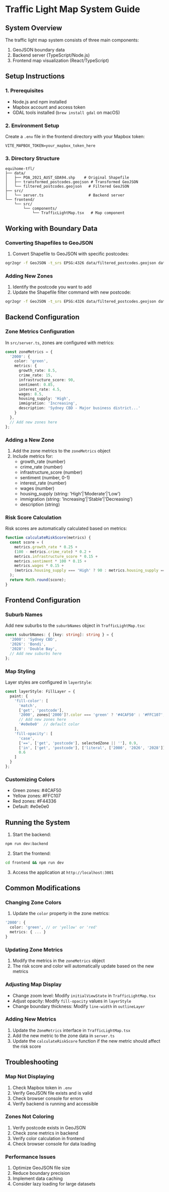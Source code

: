 # Traffic Light Map System Guide

## System Overview
The traffic light map system consists of three main components:
1. GeoJSON boundary data
2. Backend server (TypeScript/Node.js)
3. Frontend map visualization (React/TypeScript)

## Setup Instructions

### 1. Prerequisites
- Node.js and npm installed
- Mapbox account and access token
- GDAL tools installed (`brew install gdal` on macOS)

### 2. Environment Setup
Create a `.env` file in the frontend directory with your Mapbox token:
```
VITE_MAPBOX_TOKEN=your_mapbox_token_here
```

### 3. Directory Structure
```
equihome-tfl/
├── data/
│   ├── POA_2021_AUST_GDA94.shp    # Original Shapefile
│   ├── transformed_postcodes.geojson # Transformed GeoJSON
│   └── filtered_postcodes.geojson   # Filtered GeoJSON
├── src/
│   └── server.ts                    # Backend server
└── frontend/
    └── src/
        └── components/
            └── TrafficLightMap.tsx   # Map component
```

## Working with Boundary Data

### Converting Shapefiles to GeoJSON
1. Convert Shapefile to GeoJSON with specific postcodes:
```bash
ogr2ogr -f GeoJSON -t_srs EPSG:4326 data/filtered_postcodes.geojson data/POA_2021_AUST_GDA94.shp -where "POA_CODE21 IN ('2000', '2026', '2028')"
```

### Adding New Zones
1. Identify the postcode you want to add
2. Update the Shapefile filter command with new postcode:
```bash
ogr2ogr -f GeoJSON -t_srs EPSG:4326 data/filtered_postcodes.geojson data/POA_2021_AUST_GDA94.shp -where "POA_CODE21 IN ('2000', '2026', '2028', 'NEW_POSTCODE')"
```

## Backend Configuration

### Zone Metrics Configuration
In `src/server.ts`, zones are configured with metrics:

```typescript
const zoneMetrics = {
  '2000': {
    color: 'green',
    metrics: {
      growth_rate: 8.5,
      crime_rate: 15,
      infrastructure_score: 90,
      sentiment: 0.85,
      interest_rate: 4.5,
      wages: 8.5,
      housing_supply: 'High',
      immigration: 'Increasing',
      description: 'Sydney CBD - Major business district...'
    }
  },
  // Add new zones here
};
```

### Adding a New Zone
1. Add the zone metrics to the `zoneMetrics` object
2. Include metrics for:
   - growth_rate (number)
   - crime_rate (number)
   - infrastructure_score (number)
   - sentiment (number, 0-1)
   - interest_rate (number)
   - wages (number)
   - housing_supply (string: 'High'|'Moderate'|'Low')
   - immigration (string: 'Increasing'|'Stable'|'Decreasing')
   - description (string)

### Risk Score Calculation
Risk scores are automatically calculated based on metrics:
```typescript
function calculateRiskScore(metrics) {
  const score = (
    metrics.growth_rate * 0.25 +
    (100 - metrics.crime_rate) * 0.2 +
    metrics.infrastructure_score * 0.15 +
    metrics.sentiment * 100 * 0.15 +
    metrics.wages * 0.15 +
    (metrics.housing_supply === 'High' ? 90 : metrics.housing_supply === 'Moderate' ? 70 : 50) * 0.1
  );
  return Math.round(score);
}
```

## Frontend Configuration

### Suburb Names
Add new suburbs to the `suburbNames` object in `TrafficLightMap.tsx`:
```typescript
const suburbNames: { [key: string]: string } = {
  '2000': 'Sydney CBD',
  '2026': 'Bondi',
  '2028': 'Double Bay',
  // Add new suburbs here
};
```

### Map Styling
Layer styles are configured in `layerStyle`:
```typescript
const layerStyle: FillLayer = {
  paint: {
    'fill-color': [
      'match',
      ['get', 'postcode'],
      '2000', zones['2000']?.color === 'green' ? '#4CAF50' : '#FFC107',
      // Add new zones here
      '#e0e0e0'  // default color
    ],
    'fill-opacity': [
      'case',
      ['==', ['get', 'postcode'], selectedZone || ''], 0.9,
      ['in', ['get', 'postcode'], ['literal', ['2000', '2026', '2028']]], 0.8,
      0.6
    ]
  }
};
```

### Customizing Colors
- Green zones: #4CAF50
- Yellow zones: #FFC107
- Red zones: #F44336
- Default: #e0e0e0

## Running the System

1. Start the backend:
```bash
npm run dev:backend
```

2. Start the frontend:
```bash
cd frontend && npm run dev
```

3. Access the application at `http://localhost:3001`

## Common Modifications

### Changing Zone Colors
1. Update the `color` property in the zone metrics:
```typescript
'2000': {
  color: 'green', // or 'yellow' or 'red'
  metrics: { ... }
}
```

### Updating Zone Metrics
1. Modify the metrics in the `zoneMetrics` object
2. The risk score and color will automatically update based on the new metrics

### Adjusting Map Display
- Change zoom level: Modify `initialViewState` in `TrafficLightMap.tsx`
- Adjust opacity: Modify `fill-opacity` values in `layerStyle`
- Change boundary thickness: Modify `line-width` in `outlineLayer`

### Adding New Metrics
1. Update the `ZoneMetrics` interface in `TrafficLightMap.tsx`
2. Add the new metric to the zone data in `server.ts`
3. Update the `calculateRiskScore` function if the new metric should affect the risk score

## Troubleshooting

### Map Not Displaying
1. Check Mapbox token in `.env`
2. Verify GeoJSON file exists and is valid
3. Check browser console for errors
4. Verify backend is running and accessible

### Zones Not Coloring
1. Verify postcode exists in GeoJSON
2. Check zone metrics in backend
3. Verify color calculation in frontend
4. Check browser console for data loading

### Performance Issues
1. Optimize GeoJSON file size
2. Reduce boundary precision
3. Implement data caching
4. Consider lazy loading for large datasets 
